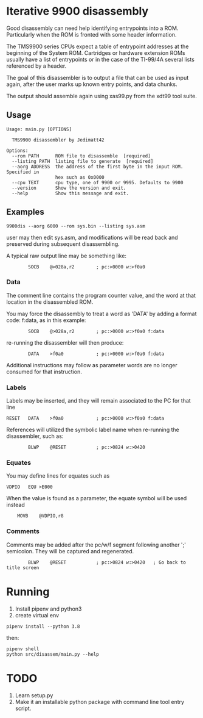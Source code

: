 # Iterative 9900 disassembly

Good disassembly can need help identifying entrypoints into a ROM.  Particularly when the
ROM is fronted with some header information.

The TMS9900 series CPUs expect a table of entrypoint addresses at the beginning of the System ROM.
Cartridges or hardware extension ROMs usually have a list of entrypoints or in the case of the
TI-99/4A several lists referenced by a header.

The goal of this disassembler is to output a file that can be used as input again, after the
user marks up known entry points, and data chunks.

The output should assemble again using xas99.py from the xdt99 tool suite.

## Usage

```
Usage: main.py [OPTIONS]

  TMS9900 disassembler by Jedimatt42

Options:
  --rom PATH      ROM file to disassemble  [required]
  --listing PATH  listing file to generate  [required]
  --aorg ADDRESS  the address of the first byte in the input ROM. Specified in
                  hex such as 0x0000
  --cpu TEXT      cpu type, one of 9900 or 9995. Defaults to 9900
  --version       Show the version and exit.
  --help          Show this message and exit.
```

## Examples

```
9900dis --aorg 6000 --rom sys.bin --listing sys.asm
```

user may then edit sys.asm, and modifications will be read back and preserved during
subsequent disassembling.

A typical raw output line may be something like:

```
      	SOCB    @>028a,r2        ; pc:>0000 w:>f0a0
```

### Data

The comment line contains the program counter value, and the word at that location in the disassembled ROM.

You may force the disassembly to treat a word as 'DATA' by adding a format code: f:data, as in this example:

```
      	SOCB    @>028a,r2        ; pc:>0000 w:>f0a0 f:data
```

re-running the disassembler will then produce:

```
      	DATA    >f0a0            ; pc:>0000 w:>f0a0 f:data
```

Additional instructions may follow as parameter words are no longer consumed for that instruction.

### Labels

Labels may be inserted, and they will remain associated to the PC for that line

```
RESET 	DATA    >f0a0            ; pc:>0000 w:>f0a0 f:data
```

References will utilized the symbolic label name when re-running the disassembler, such as:

```
      	BLWP    @RESET           ; pc:>0824 w:>0420
```

### Equates

You may define lines for equates such as

```
VDPIO	EQU	>E000
```

When the value is found as a parameter, the equate symbol will be used instead

```
	MOVB	@VDPIO,r8
```

### Comments

Comments may be added after the pc/w/f segment following another ';' semicolon. They will be captured and regenerated.

```
      	BLWP    @RESET           ; pc:>0824 w:>0420   ; Go back to title screen
```

# Running

1. Install pipenv and python3
2. create virtual env

```
pipenv install --python 3.8
```

then:

```
pipenv shell
python src/disassem/main.py --help
```

# TODO

1. Learn setup.py
2. Make it an installable python package with command line tool entry script.

